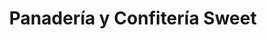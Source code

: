 ---
title: "Panadería y Confitería Sweet"
url: /eldorado/panaderia-y-confiteria-sweet/
shop: Bäckerei
---